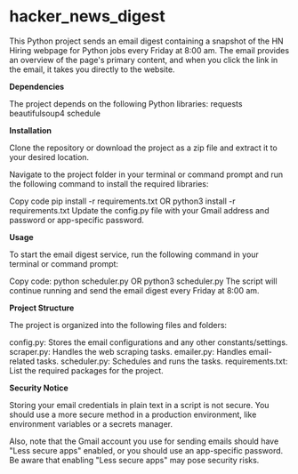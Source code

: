 # hacker_news_digest

This Python project sends an email digest containing a snapshot of the HN Hiring webpage for Python jobs every Friday at 8:00 am. The email provides an overview of the page's primary content, and when you click the link in the email, it takes you directly to the website.

**Dependencies**

The project depends on the following Python libraries:
requests
beautifulsoup4
schedule


**Installation**

Clone the repository or download the project as a zip file and extract it to your desired location.

Navigate to the project folder in your terminal or command prompt and run the following command to install the required libraries:

Copy code
pip install -r requirements.txt
OR python3 install -r requirements.txt
Update the config.py file with your Gmail address and password or app-specific password.


**Usage**

To start the email digest service, run the following command in your terminal or command prompt:

Copy code:
python scheduler.py
OR python3 scheduler.py
The script will continue running and send the email digest every Friday at 8:00 am.


**Project Structure**

The project is organized into the following files and folders:

config.py: Stores the email configurations and any other constants/settings.
scraper.py: Handles the web scraping tasks.
emailer.py: Handles email-related tasks.
scheduler.py: Schedules and runs the tasks.
requirements.txt: List the required packages for the project.


**Security Notice**

Storing your email credentials in plain text in a script is not secure. You should use a more secure method in a production environment, like environment variables or a secrets manager.

Also, note that the Gmail account you use for sending emails should have "Less secure apps" enabled, or you should use an app-specific password. Be aware that enabling "Less secure apps" may pose security risks.
